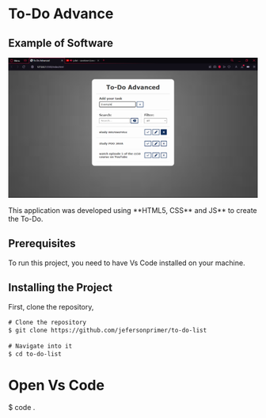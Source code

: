 <h1>To-Do Advance</h1>
<h2>Example of Software</h2>

<img width="600px" heigth="600px" src="./img/image-software.png">

<p>This application was developed using **HTML5, CSS** and JS** to create the To-Do.</p>

<h2 id="pre-requisites"> Prerequisites</h2>

<p>To run this project, you need to have Vs Code installed on your machine.</p>

<h2 id="how-to-use"> Installing the Project</h2>

<p>First, clone the repository,</p>

<pre><code># Clone the repository
$ git clone https://github.com/jefersonprimer/to-do-list

# Navigate into it
$ cd to-do-list
</code></pre>

# Open Vs Code
$ code .
